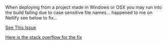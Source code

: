 
When deploying from a project made in Windows or OSX you may run into the build failing due to case sensitive file names... happened to me on Netlify see below to fix...

[See This Issue](https://answers.netlify.com/t/support-guide-netlify-app-builds-locally-but-fails-on-deploy-case-sensitivity/10754)

[Here is the stack overflow for the fix](https://stackoverflow.com/questions/17683458/how-do-i-commit-case-sensitive-only-filename-changes-in-git)
